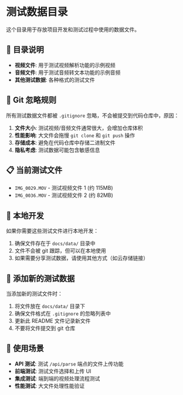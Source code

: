# 测试数据目录

这个目录用于存放项目开发和测试过程中使用的数据文件。

## 📁 目录说明

- **视频文件**: 用于测试视频解析功能的示例视频
- **音频文件**: 用于测试音频转文本功能的示例音频
- **其他测试数据**: 各种格式的测试文件

## 🚫 Git 忽略规则

所有测试数据文件都被 `.gitignore` 忽略，不会被提交到代码仓库中，原因：

1. **文件大小**: 测试视频/音频文件通常很大，会增加仓库体积
2. **性能影响**: 大文件会拖慢 `git clone` 和 `git push` 操作
3. **存储成本**: 避免在代码仓库中存储二进制文件
4. **隐私考虑**: 测试数据可能包含敏感信息

## 📋 当前测试文件

- `IMG_0029.MOV` - 测试视频文件 1 (约 115MB)
- `IMG_0036.MOV` - 测试视频文件 2 (约 82MB)

## 🔧 本地开发

如果你需要这些测试文件进行本地开发：

1. 确保文件存在于 `docs/data/` 目录中
2. 文件不会被 git 跟踪，但可以在本地使用
3. 如果需要分享测试数据，请使用其他方式（如云存储链接）

## 📝 添加新的测试数据

当添加新的测试文件时：

1. 将文件放在 `docs/data/` 目录下
2. 确保文件格式在 `.gitignore` 的忽略列表中
3. 更新此 README 文件记录新文件
4. 不要将文件提交到 git 仓库

## 🎯 使用场景

- **API 测试**: 测试 `/api/parse` 端点的文件上传功能
- **前端测试**: 测试文件选择和上传 UI
- **集成测试**: 端到端的视频处理流程测试
- **性能测试**: 大文件处理性能验证

